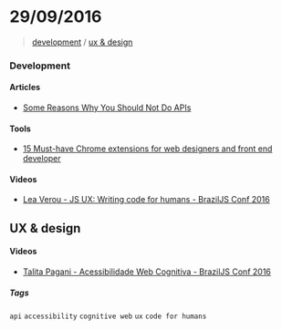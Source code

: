 # 29/09/2016

> [development](#development) / [ux & design](ux--design)

### Development

#### Articles
- [Some Reasons Why You Should Not Do APIs](https://medium.com/startup-grind/some-reasons-why-you-should-not-do-apis-e075618ef3ab#.i39t0ut67)

#### Tools
- [15 Must-have Chrome extensions for web designers and front end developer](https://medium.muz.li/15-must-have-chrome-extensions-for-web-designers-and-front-end-developer-b12c1bd9490c#.4p1r9jgaz)

#### Videos
- [Lea Verou - JS UX: Writing code for humans - BrazilJS Conf 2016](https://www.youtube.com/watch?v=loj3CLHovt0)


## UX & design

#### Videos
- [Talita Pagani - Acessibilidade Web Cognitiva - BrazilJS Conf 2016](https://www.youtube.com/watch?v=igGOeem6y4w&)

##### Tags

`api` `accessibility` `cognitive web` `ux` `code for humans`